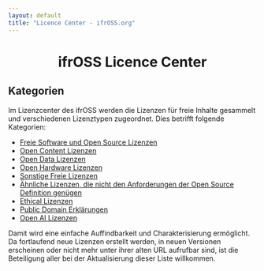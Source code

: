 ```yaml
---
layout: default
title: "Licence Center - ifrOSS.org"
---
```


<h1 style="text-align: center;">ifrOSS Licence Center</h1>

## Kategorien
Im Lizenzcenter des ifrOSS werden die Lizenzen für freie Inhalte gesammelt und verschiedenen Lizenztypen zugeordnet. Dies betrifft folgende Kategorien:

* [Freie Software und Open Source Lizenzen](/ifrOSS/Pages/licence_center/foss/de)
* [Open Content Lizenzen](/ifrOSS/Pages/licence_center/opencontent/de)
* [Open Data Lizenzen](/ifrOSS/Pages/licence_center/opencontent/de)
* [Open Hardware Lizenzen](/ifrOSS/wip.html)
* [Sonstige Freie Lizenzen](/ifrOSS/wip.html)
* [Ähnliche Lizenzen, die nicht den Anforderungen der Open Source Definition genügen](/ifrOSS/wip.html)
* [Ethical Lizenzen](/ifrOSS/wip.html)
* [Public Domain Erklärungen](/ifrOSS/wip.html)
* [Open AI Lizenzen](/ifrOSS/wip.html)
 
Damit wird eine einfache Auffindbarkeit und Charakterisierung
ermöglicht. Da fortlaufend neue Lizenzen erstellt werden, in
neuen Versionen erscheinen oder nicht mehr unter ihrer alten URL
aufrufbar sind, ist die Beteiligung aller bei der Aktualisierung
dieser Liste willkommen.
